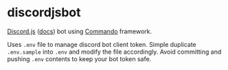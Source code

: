 # discordjsbot

[Discord.js](https://discord.js.org/) ([docs](https://discord.js.org/#/docs/main/stable/general/welcome)) bot using [Commando](https://discord.js.org/#/docs/commando/master/general/welcome) framework.

Uses `.env` file to manage discord bot client token. Simple duplicate `.env.sample` into `.env` and modify the file accordingly. Avoid committing and pushing `.env` contents to keep your bot token safe.

